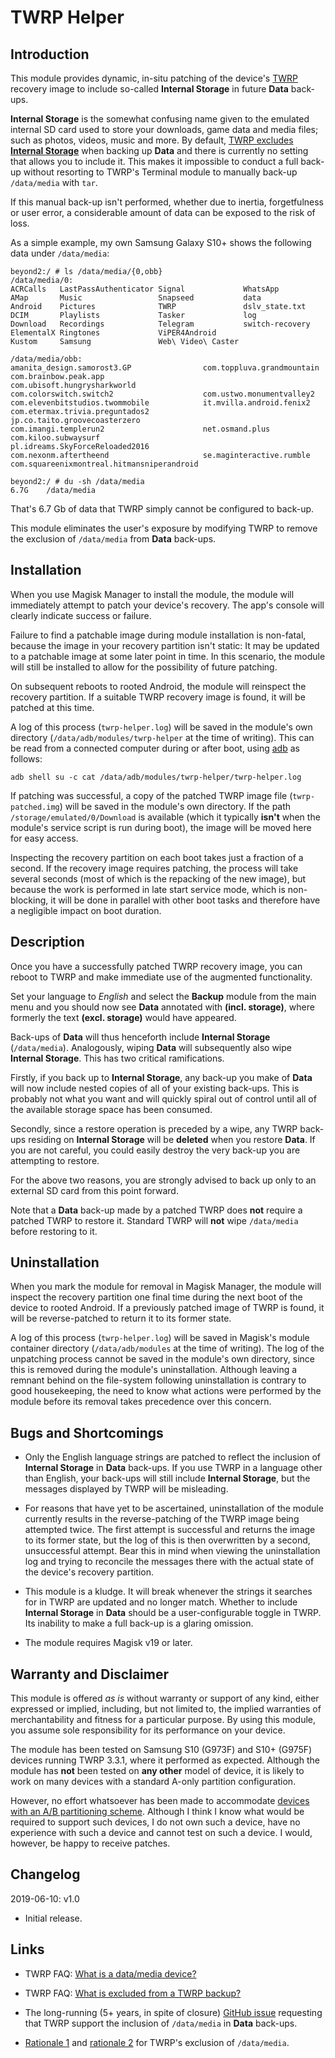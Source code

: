 # **TWRP Helper**

## Introduction

This module provides dynamic, in-situ patching of the device's
[TWRP](https://twrp.me/) recovery image to include so-called **Internal
Storage** in future **Data** back-ups.

**Internal Storage** is the somewhat confusing name given to the emulated
internal SD card used to store your downloads, game data and media files;
such as photos, videos, music and more. By default, [TWRP excludes **Internal
Storage**](https://twrp.me/faq/backupexclusions.html) when backing up **Data**
and there is currently no setting that allows you to include it. This makes it
impossible to conduct a full back-up without resorting to TWRP's Terminal
module to manually back-up `/data/media` with `tar`.

If this manual back-up isn't performed, whether due to inertia, forgetfulness
or user error, a considerable amount of data can be exposed to the risk of
loss.

As a simple example, my own Samsung Galaxy S10+ shows the following data under
`/data/media`:

```
beyond2:/ # ls /data/media/{0,obb}
/data/media/0:
ACRCalls   LastPassAuthenticator Signal             WhatsApp
AMap       Music                 Snapseed           data
Android    Pictures              TWRP               dslv_state.txt
DCIM       Playlists             Tasker             log
Download   Recordings            Telegram           switch-recovery
ElementalX Ringtones             ViPER4Android
Kustom     Samsung               Web\ Video\ Caster

/data/media/obb:
amanita_design.samorost3.GP                com.toppluva.grandmountain
com.brainbow.peak.app                      com.ubisoft.hungrysharkworld
com.colorswitch.switch2                    com.ustwo.monumentvalley2
com.elevenbitstudios.twommobile            it.mvilla.android.fenix2
com.etermax.trivia.preguntados2            jp.co.taito.groovecoasterzero
com.imangi.templerun2                      net.osmand.plus
com.kiloo.subwaysurf                       pl.idreams.SkyForceReloaded2016
com.nexonm.aftertheend                     se.maginteractive.rumble
com.squareenixmontreal.hitmansniperandroid

beyond2:/ # du -sh /data/media
6.7G	/data/media
```

That's 6.7 Gb of data that TWRP simply cannot be configured to back-up.

This module eliminates the user's exposure by modifying TWRP to remove the
exclusion of `/data/media` from **Data** back-ups.

## Installation

When you use Magisk Manager to install the module, the module will
immediately attempt to patch your device's recovery. The app's console will
clearly indicate success or failure.

Failure to find a patchable image during module installation is non-fatal,
because the image in your recovery partition isn't static: It may be updated
to a patchable image at some later point in time. In this scenario, the module
will still be installed to allow for the possibility of future patching.

On subsequent reboots to rooted Android, the module will reinspect the
recovery partition. If a suitable TWRP recovery image is found, it will be
patched at this time.

A log of this process (`twrp-helper.log`) will be saved in the module's own
directory (`/data/adb/modules/twrp-helper` at the time of writing). This can
be read from a connected computer during or after boot, using
[adb](https://www.xda-developers.com/install-adb-windows-macos-linux/) as
follows:

`adb shell su -c cat /data/adb/modules/twrp-helper/twrp-helper.log`

If patching was successful, a copy of the patched TWRP image file
(`twrp-patched.img`) will be saved in the module's own directory. If the path
`/storage/emulated/0/Download` is available (which it typically **isn't** when
the module's service script is run during boot), the image will be moved here
for easy access.

Inspecting the recovery partition on each boot takes just a fraction of a
second. If the recovery image requires patching, the process will take several
seconds (most of which is the repacking of the new image), but because the
work is performed in late start service mode, which is non-blocking, it will
be done in parallel with other boot tasks and therefore have a negligible
impact on boot duration.

## Description

Once you have a successfully patched TWRP recovery image, you can reboot to
TWRP and make immediate use of the augmented functionality.

Set your language to _English_ and select the **Backup** module from the main
menu and you should now see **Data** annotated with **(incl. storage)**, where
formerly the text **(excl. storage)** would have appeared.

Back-ups of **Data** will thus henceforth include **Internal Storage**
(`/data/media`). Analogously, wiping **Data** will subsequently also wipe
**Internal Storage**. This has two critical ramifications.

Firstly, if you back up to **Internal Storage**, any back-up you make of
**Data** will now include nested copies of all of your existing back-ups. This
is probably not what you want and will quickly spiral out of control until all
of the available storage space has been consumed.

Secondly, since a restore operation is preceded by a wipe, any TWRP back-ups
residing on **Internal Storage** will be **deleted** when you restore
**Data**. If you are not careful, you could easily destroy the very back-up
you are attempting to restore.

For the above two reasons, you are strongly advised to back up only to an
external SD card from this point forward.

Note that a **Data** back-up made by a patched TWRP does **not** require a
patched TWRP to restore it. Standard TWRP will **not** wipe `/data/media`
before restoring to it.

## Uninstallation

When you mark the module for removal in Magisk Manager, the module will
inspect the recovery partition one final time during the next boot of the
device to rooted Android. If a previously patched image of TWRP is found, it
will be reverse-patched to return it to its former state.

A log of this process (`twrp-helper.log`) will be saved in Magisk's module
container directory (`/data/adb/modules` at the time of writing). The log of
the unpatching process cannot be saved in the module's own directory, since
this is removed during the module's uninstallation. Although leaving a remnant
behind on the file-system following uninstallation is contrary to good
housekeeping, the need to know what actions were performed by the module
before its removal takes precedence over this concern.

## Bugs and Shortcomings

* Only the English language strings are patched to reflect the inclusion of
  **Internal Storage** in **Data** back-ups. If you use TWRP in a language
  other than English, your back-ups will still include **Internal Storage**,
  but the messages displayed by TWRP will be misleading.

* For reasons that have yet to be ascertained, uninstallation of the module
  currently results in the reverse-patching of the TWRP image being attempted
  twice. The first attempt is successful and returns the image to its former
  state, but the log of this is then overwritten by a second, unsuccessful
  attempt. Bear this in mind when viewing the uninstallation log and trying to
  reconcile the messages there with the actual state of the device's recovery
  partition.

* This module is a kludge. It will break whenever the strings it searches for
  in TWRP are updated and no longer match. Whether to include **Internal
  Storage** in **Data** should be a user-configurable toggle in TWRP. Its
  inability to make a full back-up is a glaring omission.

* The module requires Magisk v19 or later.

## Warranty and Disclaimer

This module is offered *as is* without warranty or support of any kind, either
expressed or implied, including, but not limited to, the implied warranties of
merchantability and fitness for a particular purpose. By using this module,
you assume sole responsibility for its performance on your device.

The module has been tested on Samsung S10 (G973F) and S10+ (G975F) devices
running TWRP 3.3.1, where it performed as expected. Although the module has
**not** been tested on **any other** model of device, it is likely to work on
many devices with a standard A-only partition configuration.

However, no effort whatsoever has been made to accommodate [devices with an
A/B partitioning
scheme](https://www.xda-developers.com/how-a-b-partitions-and-seamless-updates-affect-custom-development-on-xda/).
Although I think I know what would be required to support such devices, I do
not own such a device, have no experience with such a device and cannot test
on such a device. I would, however, be happy to receive patches.

## Changelog

2019-06-10: v1.0

- Initial release.

## Links

* TWRP FAQ: [What is a data/media device?](https://twrp.me/faq/datamedia.html)

* TWRP FAQ: [What is excluded from a TWRP
  backup?](https://twrp.me/faq/backupexclusions.html)

* The long-running (5+ years, in spite of closure) [GitHub
  issue](https://github.com/TeamWin/Team-Win-Recovery-Project/issues/276)
  requesting that TWRP support the inclusion of `/data/media` in **Data**
  back-ups.

* [Rationale
  1](https://github.com/TeamWin/Team-Win-Recovery-Project/issues/276#issuecomment-239172861)
  and [rationale
  2](https://github.com/TeamWin/Team-Win-Recovery-Project/issues/276#issuecomment-246113375)
  for TWRP's exclusion of `/data/media`.
